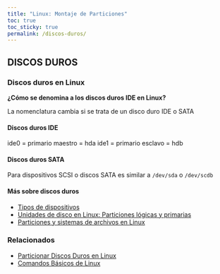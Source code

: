 ```yaml
---
title: "Linux: Montaje de Particiones"
toc: true
toc_sticky: true
permalink: /discos-duros/
---
```


## DISCOS DUROS

### Discos duros en Linux

**¿Cómo se denomina a los discos duros IDE en Linux?**

La nomenclatura cambia si se trata de un disco duro IDE o SATA

#### Discos duros IDE

ide0 = primario maestro = hda
ide1 = primario esclavo = hdb

#### Discos duros SATA

Para dispositivos SCSI o discos SATA es similar a `/dev/sda` o `/dev/scdb`

#### Más sobre discos duros

- [Tipos de dispositivos](https://www.linuxtotal.com.mx/index.php?cont=info_admon_005)
- [Unidades de disco en Linux: Particiones lógicas y primarias](http://www.estrellateyarde.org/archivos-y-directorios-en-linux/unidades-de-disco-en-linux)
- [Particiones y sistemas de archivos en Linux](http://www.aquihayapuntes.com/particiones-y-sistemas-de-archivos-en-linux.html)

### Relacionados

- [Particionar Discos Duros en Linux](/csi/particionado/)
- [Comandos Básicos de Linux](/csi/linux/)